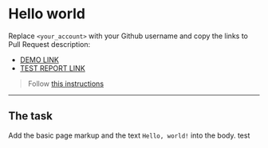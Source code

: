 # Hello world
Replace `<your_account>` with your Github username and copy the links to Pull Request description:
- [DEMO LINK](https://meltourme.github.io/layout_hello-world/)
- [TEST REPORT LINK](https://meltourme.github.io/layout_hello-world/report/html_report/)

> Follow [this instructions](https://mate-academy.github.io/layout_task-guideline/#how-to-solve-the-layout-tasks-on-github)
___

## The task
Add the basic page markup and the text `Hello, world!` into the body.
test
